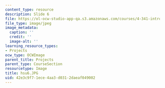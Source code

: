 ```yaml
---
content_type: resource
description: Slide 6
file: https://ol-ocw-studio-app-qa.s3.amazonaws.com/courses/4-341-introduction-to-photography-fall-2002/42e3c9f71ece4aa3d0312daeaf049002_hsu6.JPG
file_type: image/jpeg
image_metadata:
  caption: ''
  credit: ''
  image-alt: ''
learning_resource_types:
- Projects
ocw_type: OCWImage
parent_title: Projects
parent_type: CourseSection
resourcetype: Image
title: hsu6.JPG
uid: 42e3c9f7-1ece-4aa3-d031-2daeaf049002
---
```

